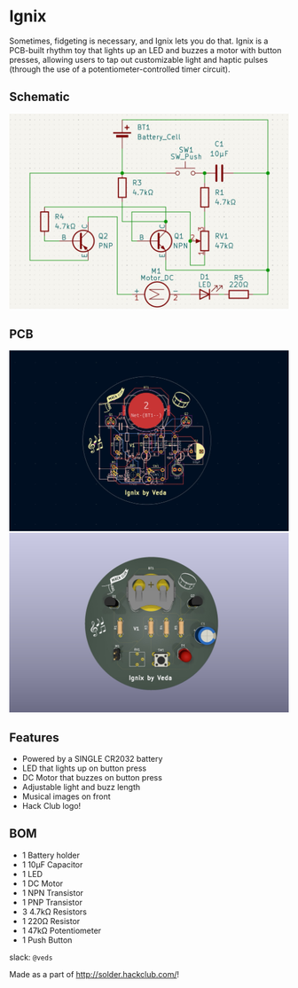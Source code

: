 # Ignix

Sometimes, fidgeting is necessary, and Ignix lets you do that. Ignix is a PCB-built rhythm toy that lights up an LED and buzzes a motor with button presses, allowing users to tap out customizable light and haptic pulses (through the use of a potentiometer-controlled timer circuit).

## Schematic
![](https://github.com/vkunamneni1/Ignix/blob/56633044210a2620396b2e7b856f2c83a5f9d52f/assets/IGNIX_SCHEM_SOLDER.png)

## PCB
![](https://github.com/vkunamneni1/Ignix/blob/56633044210a2620396b2e7b856f2c83a5f9d52f/assets/IGNIX_PCB_SOLDER.png)
![](https://github.com/vkunamneni1/Ignix/blob/56633044210a2620396b2e7b856f2c83a5f9d52f/assets/IGNIX_3D_SOLDER.png)

## Features
- Powered by a SINGLE CR2032 battery
- LED that lights up on button press
- DC Motor that buzzes on button press
- Adjustable light and buzz length
- Musical images on front
- Hack Club logo!

## BOM
- 1 Battery holder
- 1 10µF Capacitor
- 1 LED
- 1 DC Motor
- 1 NPN Transistor
- 1 PNP Transistor
- 3 4.7kΩ Resistors
- 1 220Ω Resistor
- 1 47kΩ Potentiometer
- 1 Push Button
  
slack: `@veds`

Made as a part of http://solder.hackclub.com/!
